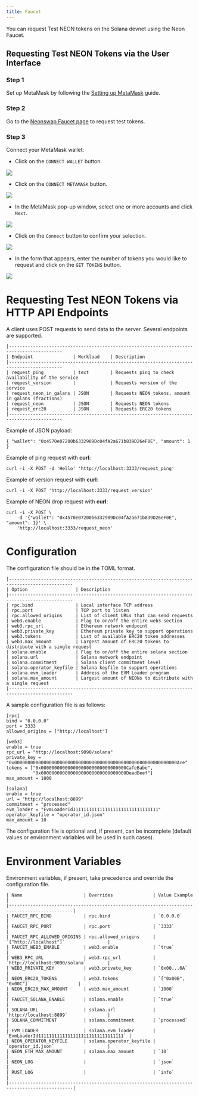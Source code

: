 ```yaml
---
title: Faucet
---
```


You can request Test NEON tokens on the Solana devnet using the Neon Faucet.

## Requesting Test NEON Tokens via the User Interface

### Step 1
Set up MetaMask by following the [Setting up MetaMask](../../wallet/metamask_setup#installing-metamask) guide.

### Step 2
Go to the [Neonswap Faucet page](https://neonswap.live/#/get-tokens) to request test tokens.

### Step 3
Connect your MetaMask wallet:
- Click on the `CONNECT WALLET` button.

<div class='neon-img-box-300' style={{textAlign: 'center'}}>

![](./images/connect_walet.png)

</div>

- Click on the `CONNECT METAMASK` button.

<div class='neon-img-box-300' style={{textAlign: 'center'}}>

![](./images/connect_metamask.png)

</div>

- In the MetaMask pop-up window, select one or more accounts and click `Next`.

<div class='neon-img-box-300' style={{textAlign: 'center'}}>

![](./images/metamask_next.png)

</div>

- Сlick on the `Connect` button to confirm your selection.

<div class='neon-img-box-300' style={{textAlign: 'center'}}>

![](./images/confirm_connection.png)

</div>

- In the form that appears, enter the number of tokens you would like to request and click on the `GET TOKENS` button.

<div class='neon-img-box-300' style={{textAlign: 'center'}}>

![](./images/get_tokens.png)

</div>


# Requesting Test NEON Tokens via HTTP API Endpoints

A client uses POST requests to send data to the server.
Several endpoints are supported.

```
|------------------------------------------------------------------------------------------
| Endpoint               | Workload    | Description
|------------------------------------------------------------------------------------------
| request_ping           | text        | Requests ping to check availability of the service
| request_version        |             | Requests version of the service
| request_neon_in_galans | JSON        | Requests NEON tokens, amount in galans (fractions)
| request_neon           | JSON        | Requests NEON tokens
| request_erc20          | JSON        | Requests ERC20 tokens
|------------------------------------------------------------------------------------------
```

Example of JSON payload:
```
{ "wallet": "0x4570e07200b6332989Dc04fA2a671b839D26eF0E", "amount": 1 }
```

Example of ping request with **curl**:
```
curl -i -X POST -d 'Hello' 'http://localhost:3333/request_ping'
```

Example of version request with **curl**:
```
curl -i -X POST 'http://localhost:3333/request_version'
```

Example of NEON drop request with **curl**:
```
curl -i -X POST \
    -d '{"wallet": "0x4570e07200b6332989Dc04fA2a671b839D26eF0E", "amount": 1}' \
    'http://localhost:3333/request_neon'
```


# Configuration

The configuration file should be in the TOML format.

```
|----------------------------------------------------------------------------------------------
| Option                  | Description
|----------------------------------------------------------------------------------------------
| rpc.bind                | Local interface TCP address
| rpc.port                | TCP port to listen
| rpc.allowed_origins     | List of client URLs that can send requests
| web3.enable             | Flag to on/off the entire web3 section
| web3.rpc_url            | Ethereum network endpoint
| web3.private_key        | Ethereum private key to support operations
| web3.tokens             | List of available ERC20 token addresses
| web3.max_amount         | Largest amount of ERC20 tokens to distribute with a single request
| solana.enable           | Flag to on/off the entire solana section
| solana.url              | Solana network endpoint
| solana.commitment       | Solana client commitment level
| solana.operator_keyfile | Solana keyfile to support operations
| solana.evm_loader       | Address of the EVM Loader program
| solana.max_amount       | Largest amount of NEONs to distribute with a single request
|----------------------------------------------------------------------------------------------
```

A sample configuration file is as follows:
```
[rpc]
bind = "0.0.0.0"
port = 3333
allowed_origins = ["http://localhost"]

[web3]
enable = true
rpc_url = "http://localhost:9090/solana"
private_key = "0x0000000000000000000000000000000000000000000000000000000000000Ace"
tokens = ["0x00000000000000000000000000000000CafeBabe",
          "0x00000000000000000000000000000000DeadBeef"]
max_amount = 1000

[solana]
enable = true
url = "http://localhost:8899"
commitment = "processed"
evm_loader = "EvmLoaderId11111111111111111111111111111111"
operator_keyfile = "operator_id.json"
max_amount = 10
```

The configuration file is optional and, if present, can be incomplete
(default values or environment variables will be used in such cases).

# Environment Variables

Environment variables, if present, take precedence and override the configuration file.

```
| Name                       | Overrides               | Value Example                         |
|----------------------------------------------------------------------------------------------|
| FAUCET_RPC_BIND            | rpc.bind                | `0.0.0.0`                             |
| FAUCET_RPC_PORT            | rpc.port                | `3333`                                |
| FAUCET_RPC_ALLOWED_ORIGINS | rpc.allowed_origins     | `["http://localhost"]`                |
| FAUCET_WEB3_ENABLE         | web3.enable             | `true`                                |
| WEB3_RPC_URL               | web3.rpc_url            | `http://localhost:9090/solana`        |
| WEB3_PRIVATE_KEY           | web3.private_key        | `0x00...0A`                           |
| NEON_ERC20_TOKENS          | web3.tokens             | `["0x00B", "0x00C"]`                  |
| NEON_ERC20_MAX_AMOUNT      | web3.max_amount         | `1000`                                |
| FAUCET_SOLANA_ENABLE       | solana.enable           | `true`                                |
| SOLANA_URL                 | solana.url              | `http://localhost:8899`               |
| SOLANA_COMMITMENT          | solana.commitment       | `processed`                           |
| EVM_LOADER                 | solana.evm_loader       | `EvmLoaderId11111111111111111111111111111111` |
| NEON_OPERATOR_KEYFILE      | solana.operator_keyfile | `operator_id.json`                    |
| NEON_ETH_MAX_AMOUNT        | solana.max_amount       | `10`                                  |
| NEON_LOG                   |                         | `json`                                |
| RUST_LOG                   |                         | `info`                                |
|----------------------------------------------------------------------------------------------|
```
